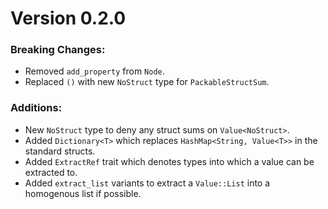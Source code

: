 # Version 0.2.0

### Breaking Changes:
- Removed `add_property` from `Node`.
- Replaced `()` with new `NoStruct` type for `PackableStructSum`.

### Additions:
- New `NoStruct` type to deny any struct sums on `Value<NoStruct>`.
- Added `Dictionary<T>` which replaces `HashMap<String, Value<T>>` in the
standard structs. 
- Added `ExtractRef` trait which denotes types into which a value
can be extracted to.
- Added `extract_list` variants to extract a `Value::List` into a
homogenous list if possible.
